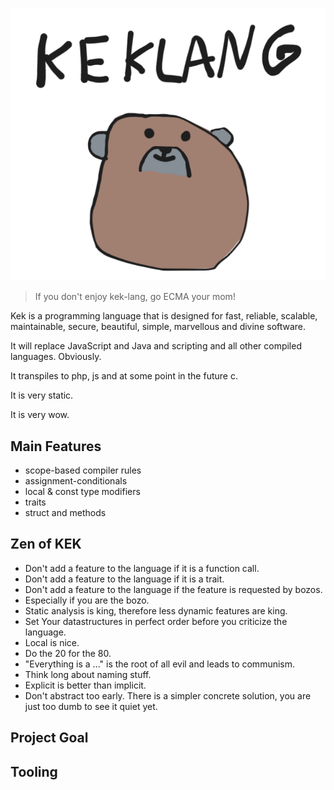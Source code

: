 
![Kek-Lang Logo](./keklangblobs.png)

> If you don't enjoy kek-lang, go ECMA your mom!

Kek is a programming language that is designed for 
fast, reliable, scalable, maintainable, secure, beautiful, simple,
marvellous and divine software.

It will replace JavaScript and Java and scripting and all 
other compiled languages. Obviously.

It transpiles to php, js and at some point in the future c.

It is very static. 

It is very wow.

## Main Features
- scope-based compiler rules
- assignment-conditionals
- local & const type modifiers
- traits
- struct and methods

## Zen of KEK

- Don't add a feature to the language if it is a function call.
- Don't add a feature to the language if it is a trait.
- Don't add a feature to the language if the feature is requested by bozos.
- Especially if you are the bozo.
- Static analysis is king, therefore less dynamic features are king.
- Set Your datastructures in perfect order before you criticize the language.
- Local is nice.
- Do the 20 for the 80.
- "Everything is a ..." is the root of all evil and leads to communism.
- Think long about naming stuff.
- Explicit is better than implicit.
- Don't abstract too early. There is a simpler concrete solution, you are 
  just too dumb to see it quiet yet.

## Project Goal

## Tooling


